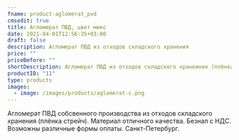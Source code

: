 ```yaml
---
fname: product-aglomerat_pvd
cmsedit: true
title: Агломерат ПВД, цвет микс
date: 2021-04-01T12:56:35+03:00
draft: false
description: Агломерат ПВД из отходов складского хранения
price: ""
priceBefore: ""
shortDescription: Агломерат ПВД из отходов складского хранеиния (плёнка стрейч).
productID: "11"
type: products
images:
  - image: /images/products/aglomerat-c.png
---
```

Агломерат ПВД собсвенного производства из отходов складского хранения (плёнка стрейч). Материал отличного качества. Безнал с НДС. Возможны различные формы оплаты. Санкт-Петербург.